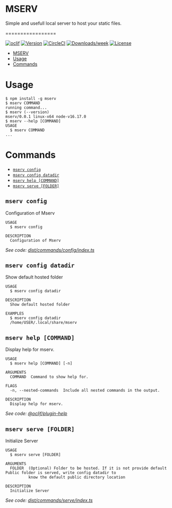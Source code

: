 # MSERV

Simple and usefull local server to host your static files.

=================

[![oclif](https://img.shields.io/badge/cli-oclif-brightgreen.svg)](https://oclif.io)
[![Version](https://img.shields.io/npm/v/oclif-hello-world.svg)](https://npmjs.org/package/oclif-hello-world)
[![CircleCI](https://circleci.com/gh/oclif/hello-world/tree/main.svg?style=shield)](https://circleci.com/gh/oclif/hello-world/tree/main)
[![Downloads/week](https://img.shields.io/npm/dw/oclif-hello-world.svg)](https://npmjs.org/package/oclif-hello-world)
[![License](https://img.shields.io/npm/l/oclif-hello-world.svg)](https://github.com/oclif/hello-world/blob/main/package.json)

<!-- toc -->
* [MSERV](#mserv)
* [Usage](#usage)
* [Commands](#commands)
<!-- tocstop -->
# Usage
<!-- usage -->
```sh-session
$ npm install -g mserv
$ mserv COMMAND
running command...
$ mserv (--version)
mserv/0.0.1 linux-x64 node-v16.17.0
$ mserv --help [COMMAND]
USAGE
  $ mserv COMMAND
...
```
<!-- usagestop -->
# Commands
<!-- commands -->
* [`mserv config`](#mserv-config)
* [`mserv config datadir`](#mserv-config-datadir)
* [`mserv help [COMMAND]`](#mserv-help-command)
* [`mserv serve [FOLDER]`](#mserv-serve-folder)

## `mserv config`

Configuration of Mserv

```
USAGE
  $ mserv config

DESCRIPTION
  Configuration of Mserv
```

_See code: [dist/commands/config/index.ts](https://github.com/Apps/hello-world/blob/v0.0.1/dist/commands/config/index.ts)_

## `mserv config datadir`

Show default hosted folder

```
USAGE
  $ mserv config datadir

DESCRIPTION
  Show default hosted folder

EXAMPLES
  $ mserv config datadir
  /home/USER/.local/share/mserv
```

## `mserv help [COMMAND]`

Display help for mserv.

```
USAGE
  $ mserv help [COMMAND] [-n]

ARGUMENTS
  COMMAND  Command to show help for.

FLAGS
  -n, --nested-commands  Include all nested commands in the output.

DESCRIPTION
  Display help for mserv.
```

_See code: [@oclif/plugin-help](https://github.com/oclif/plugin-help/blob/v5.1.12/src/commands/help.ts)_

## `mserv serve [FOLDER]`

Initialize Server

```
USAGE
  $ mserv serve [FOLDER]

ARGUMENTS
  FOLDER  (Optional) Folder to be hosted. If it is not provide default Public folder is served, write config datadir to
          know the default public directory location

DESCRIPTION
  Initialize Server
```

_See code: [dist/commands/serve/index.ts](https://github.com/Apps/hello-world/blob/v0.0.1/dist/commands/serve/index.ts)_
<!-- commandsstop -->
